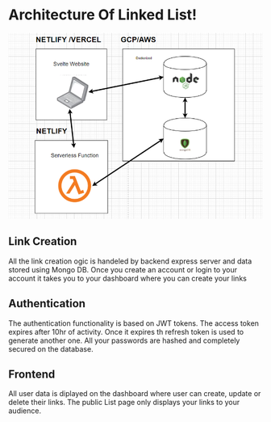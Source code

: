 # Architecture Of Linked List!


![Architecture][architecture]

## Link Creation
All the link creation ogic is handeled by backend express server and data stored using Mongo DB. Once you create an account or login to your account it takes you to your dashboard where you can create your links

## Authentication
The authentication functionality is based on JWT tokens. The access token expires after 10hr of activity. Once it expires th refresh token is used to generate another one. All your passwords are hashed and completely secured on the database.

## Frontend
All user data is diplayed on the dashboard where user can create, update or delete their links. The public List page only displays your links to your audience.

<!-- MARKDOWN LINKS & IMAGES -->
[architecture]: Backend_Architecture_2.png